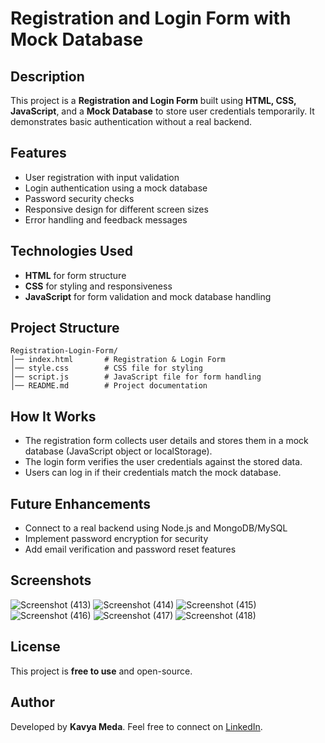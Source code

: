 # Registration and Login Form with Mock Database

## Description
This project is a **Registration and Login Form** built using **HTML, CSS, JavaScript**, and a **Mock Database** to store user credentials temporarily. It demonstrates basic authentication without a real backend.

## Features
- User registration with input validation
- Login authentication using a mock database
- Password security checks
- Responsive design for different screen sizes
- Error handling and feedback messages

## Technologies Used
- **HTML** for form structure
- **CSS** for styling and responsiveness
- **JavaScript** for form validation and mock database handling


## Project Structure
```
Registration-Login-Form/
│── index.html       # Registration & Login Form
│── style.css        # CSS file for styling
│── script.js        # JavaScript file for form handling
│── README.md        # Project documentation
```

## How It Works
- The registration form collects user details and stores them in a mock database (JavaScript object or localStorage).
- The login form verifies the user credentials against the stored data.
- Users can log in if their credentials match the mock database.

## Future Enhancements
- Connect to a real backend using Node.js and MongoDB/MySQL
- Implement password encryption for security
- Add email verification and password reset features

## Screenshots
![Screenshot (413)](https://github.com/user-attachments/assets/25c0b6f0-1a32-4c1a-80d0-3ca015217d20)
![Screenshot (414)](https://github.com/user-attachments/assets/5df3ad61-22b7-4e5f-ae29-296f16531bd2)
![Screenshot (415)](https://github.com/user-attachments/assets/d960f9b2-8739-44fb-9c56-05419ea254cb)
![Screenshot (416)](https://github.com/user-attachments/assets/bdcba60c-1d42-4ca9-98b6-d0175bfcc66b)
![Screenshot (417)](https://github.com/user-attachments/assets/87341dce-5187-4d27-b19f-2f7e774ca1db)
![Screenshot (418)](https://github.com/user-attachments/assets/96a99db0-ee0f-4c81-83e5-2be86f2e3d3d)



## License
This project is **free to use** and open-source.

## Author
Developed by **Kavya Meda**. Feel free to connect on [LinkedIn](https://www.linkedin.com/in/kavyameda).
